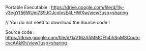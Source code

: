Portable Executable : https://drive.google.com/file/d/1Iy-v3egYf56WUm7S9JOJcoIvsE4LHWXw/view?usp=sharing

// You do not need to download the Source code !

Source code : https://drive.google.com/file/d/1xV16zA5MMOFh4ihSpMSCpub-cvcAAkKh/view?usp=sharing
